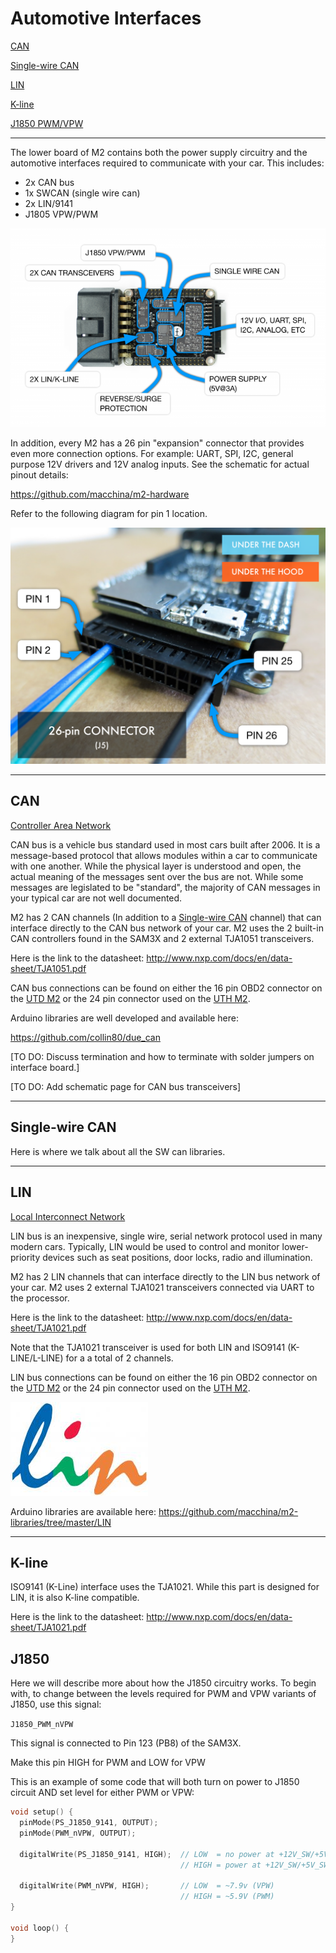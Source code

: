 Automotive Interfaces
=========

[CAN](#can)

[Single-wire CAN](#single-wire-can)

[LIN](#lin)

[K-line](#k-line)

[J1850 PWM/VPW](#j1850)

---

The lower board of M2 contains both the power supply circuitry and the automotive interfaces required to communicate with your car. This includes:

- 2x CAN bus
- 1x SWCAN (single wire can)
- 2x LIN/9141
- J1805 VPW/PWM

<img src="/images/Interface_0d024.png" width="640" />

In addition, every M2 has a 26 pin "expansion" connector that provides even more connection options. For example: UART, SPI, I2C, general purpose 12V drivers and 12V analog inputs. See the schematic for actual pinout details:

https://github.com/macchina/m2-hardware

Refer to the following diagram for pin 1 location.

<img src="/images/26pin_connector.png" width="640" />

---

## CAN

[Controller Area Network](https://en.wikipedia.org/wiki/CAN_bus)

CAN bus is a vehicle bus standard used in most cars built after 2006. It is a message-based protocol that allows modules within a car to communicate with one another. While the physical layer is understood and open, the actual meaning of the messages sent over the bus are not. While some messages are legislated to be "standard", the majority of CAN messages in your typical car are not well documented.

M2 has 2 CAN channels (In addition to a [Single-wire CAN](http://docs.macchina.cc/m2/automotive-interfaces/single-wire-can.html) channel) that can interface directly to the CAN bus network of your car. M2 uses the 2 built-in CAN controllers found in the SAM3X and 2 external TJA1051 transceivers.

Here is the link to the datasheet: http://www.nxp.com/docs/en/data-sheet/TJA1051.pdf

CAN bus connections can be found on either the 16 pin OBD2 connector on the [UTD M2](http://docs.macchina.cc/m2/overview/utd-under-dash.html) or the 24 pin connector used on the [UTH M2](http://docs.macchina.cc/m2/overview/uth-under-hood.html).

Arduino libraries are well developed and available here:

https://github.com/collin80/due_can

\[TO DO: Discuss termination and how to terminate with solder jumpers on interface board.\]

\[TO DO: Add schematic page for CAN bus transceivers\]

---

## Single-wire CAN

Here is where we talk about all the SW can libraries.

---

## LIN

[Local Interconnect Network](https://en.wikipedia.org/wiki/Local_Interconnect_Network)

LIN bus is an inexpensive, single wire, serial network protocol used in many modern cars. Typically, LIN would be used to control and monitor lower-priority devices such as seat positions, door locks, radio and illumination.

M2 has 2 LIN channels that can interface directly to the LIN bus network of your car. M2 uses 2 external TJA1021 transceivers connected via UART to the processor.

Here is the link to the datasheet: http://www.nxp.com/docs/en/data-sheet/TJA1021.pdf

Note that the TJA1021 transceiver is used for both LIN and ISO9141 (K-LINE/L-LINE) for a a total of 2 channels.

LIN bus connections can be found on either the 16 pin OBD2 connector on the [UTD M2](http://docs.macchina.cc/m2/overview/utd-under-dash.html) or the 24 pin connector used on the [UTH M2](http://docs.macchina.cc/m2/overview/uth-under-hood.html).

<img src="/images/LIN_Logo_0114b.jpg" width="220" />

Arduino libraries are available here: https://github.com/macchina/m2-libraries/tree/master/LIN

---

## K-line

ISO9141 (K-Line) interface uses the TJA1021. While this part is designed for LIN, it is also K-line compatible.

Here is the link to the datasheet: http://www.nxp.com/docs/en/data-sheet/TJA1021.pdf

## J1850

Here we will describe more about how the J1850 circuitry works. To begin with, to change between the levels required for PWM and VPW variants of J1850, use this signal:

`J1850_PWM_nVPW`

This signal is connected to Pin 123 (PB8) of the SAM3X.

Make this pin HIGH for PWM and LOW for VPW

This is an example of some code that will both turn on power to J1850 circuit AND set level for either PWM or VPW:

```CPP
void setup() {
  pinMode(PS_J1850_9141, OUTPUT);
  pinMode(PWM_nVPW, OUTPUT);

  digitalWrite(PS_J1850_9141, HIGH);  // LOW  = no power at +12V_SW/+5V_SW
                                      // HIGH = power at +12V_SW/+5V_SW

  digitalWrite(PWM_nVPW, HIGH);       // LOW  = ~7.9v (VPW)
                                      // HIGH = ~5.9V (PWM)
}

void loop() {
}
```
